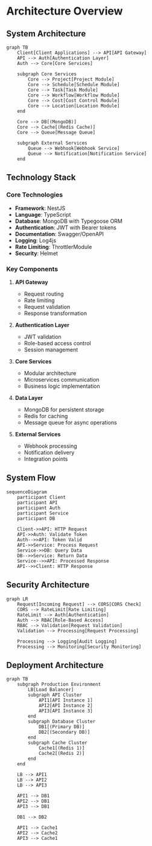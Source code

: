 # Architecture Overview

## System Architecture

```mermaid
graph TB
    Client[Client Applications] --> API[API Gateway]
    API --> Auth[Authentication Layer]
    Auth --> Core[Core Services]
    
    subgraph Core Services
        Core --> Project[Project Module]
        Core --> Schedule[Schedule Module]
        Core --> Task[Task Module]
        Core --> Workflow[Workflow Module]
        Core --> Cost[Cost Control Module]
        Core --> Location[Location Module]
    end
    
    Core --> DB[(MongoDB)]
    Core --> Cache[(Redis Cache)]
    Core --> Queue[Message Queue]
    
    subgraph External Services
        Queue --> Webhook[Webhook Service]
        Queue --> Notification[Notification Service]
    end
```

## Technology Stack

### Core Technologies
- **Framework**: NestJS
- **Language**: TypeScript
- **Database**: MongoDB with Typegoose ORM
- **Authentication**: JWT with Bearer tokens
- **Documentation**: Swagger/OpenAPI
- **Logging**: Log4js
- **Rate Limiting**: ThrottlerModule
- **Security**: Helmet

### Key Components

1. **API Gateway**
   - Request routing
   - Rate limiting
   - Request validation
   - Response transformation

2. **Authentication Layer**
   - JWT validation
   - Role-based access control
   - Session management

3. **Core Services**
   - Modular architecture
   - Microservices communication
   - Business logic implementation

4. **Data Layer**
   - MongoDB for persistent storage
   - Redis for caching
   - Message queue for async operations

5. **External Services**
   - Webhook processing
   - Notification delivery
   - Integration points

## System Flow

```mermaid
sequenceDiagram
    participant Client
    participant API
    participant Auth
    participant Service
    participant DB
    
    Client->>API: HTTP Request
    API->>Auth: Validate Token
    Auth-->>API: Token Valid
    API->>Service: Process Request
    Service->>DB: Query Data
    DB-->>Service: Return Data
    Service-->>API: Processed Response
    API-->>Client: HTTP Response
```

## Security Architecture

```mermaid
graph LR
    Request[Incoming Request] --> CORS[CORS Check]
    CORS --> RateLimit[Rate Limiting]
    RateLimit --> Auth[Authentication]
    Auth --> RBAC[Role-Based Access]
    RBAC --> Validation[Request Validation]
    Validation --> Processing[Request Processing]
    
    Processing --> Logging[Audit Logging]
    Processing --> Monitoring[Security Monitoring]
```

## Deployment Architecture

```mermaid
graph TB
    subgraph Production Environment
        LB[Load Balancer]
        subgraph API Cluster
            API1[API Instance 1]
            API2[API Instance 2]
            API3[API Instance 3]
        end
        subgraph Database Cluster
            DB1[(Primary DB)]
            DB2[(Secondary DB)]
        end
        subgraph Cache Cluster
            Cache1[(Redis 1)]
            Cache2[(Redis 2)]
        end
    end
    
    LB --> API1
    LB --> API2
    LB --> API3
    
    API1 --> DB1
    API2 --> DB1
    API3 --> DB1
    
    DB1 --> DB2
    
    API1 --> Cache1
    API2 --> Cache2
    API3 --> Cache1
``` 